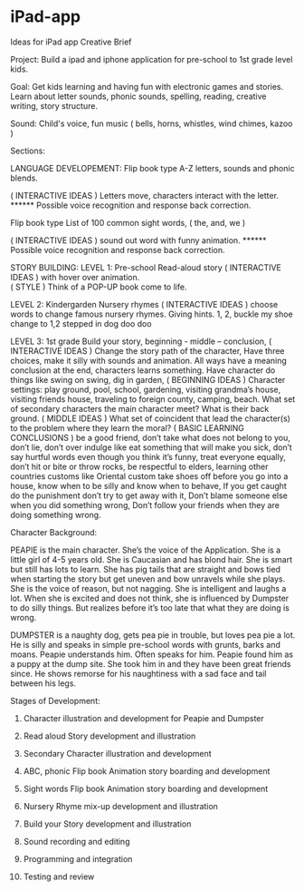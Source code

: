 # iPad-app
Ideas for iPad app
Creative Brief
 
Project:
Build a ipad and iphone application for pre-school to 1st grade level kids. 

Goal: Get kids learning and having fun with electronic games and stories.  Learn about letter sounds, phonic sounds, spelling, reading, creative writing, story structure.
 
Sound: Child's voice, fun music ( bells, horns, whistles, wind chimes, kazoo )
 
Sections:

LANGUAGE DEVELOPEMENT:
 Flip book type A-Z letters, sounds and phonic blends. 

( INTERACTIVE IDEAS ) Letters move, characters interact with the letter. ****** Possible voice recognition and response back correction.
                 
Flip book type List of 100 common sight words, ( the, and, we ) 

( INTERACTIVE IDEAS ) sound out word with funny animation. ****** Possible voice recognition and response back correction.
 
 
STORY BUILDING:
LEVEL 1: Pre-school
Read-aloud story ( INTERACTIVE IDEAS ) with hover over animation.   
( STYLE ) Think of a POP-UP book come to life.
 
LEVEL 2: Kindergarden
Nursery rhymes ( INTERACTIVE IDEAS ) choose words to change famous nursery rhymes. Giving hints.
1, 2, buckle my shoe change to 1,2 stepped in dog doo doo                                                                        
                 
LEVEL 3: 1st grade
Build your story, beginning - middle – conclusion,
( INTERACTIVE IDEAS )  Change the story path of the character, Have three choices, make it silly with sounds and animation. All ways have a meaning conclusion at the end, characters learns something. Have character do things like swing on swing, dig in garden, 
( BEGINNING IDEAS ) Character settings: play ground, pool, school, gardening, visiting grandma’s house, visiting friends house, traveling to foreign county, camping, beach. What set of secondary characters the main character meet? What is their back ground.
( MIDDLE IDEAS ) What set of coincident that lead the character(s) to the problem where they learn the moral?
( BASIC LEARNING CONCLUSIONS ) be a good friend, don’t take what does not belong to you, don’t lie, don’t over indulge like eat something that will make you sick, don’t say hurtful words even though you think it’s funny,  treat everyone equally, don’t hit or bite or throw rocks, be respectful to elders, learning other countries customs like Oriental custom take shoes off before you go into a house, know when to be silly and know when to behave, If you get caught do the punishment don’t try to get away with it, Don’t blame someone else when you did something wrong, Don’t  follow your friends when they are doing something wrong.
 
Character Background:

PEAPIE is the main character. She’s the voice of the Application. She is a little girl of 4-5 years old. She is Caucasian and has blond hair. She is smart but still has lots to learn. She has pig tails that are straight and bows tied when starting the story but get uneven and bow unravels while she plays. She is the voice of reason, but not nagging. She is intelligent and laughs a lot. When she is excited and does not think, she is influenced by Dumpster to do silly things. But realizes before it’s too late that what they are doing is wrong.
 
DUMPSTER is a naughty dog, gets pea pie in trouble, but loves pea pie a lot. He is silly and speaks in simple pre-school words with grunts, barks and moans. Peapie understands him. Often speaks for him. Peapie found him as a puppy at the dump site. She took him in and they have been great friends since. He shows remorse for his naughtiness with a sad face and tail between his legs.
 
Stages of Development:
 
1. Character illustration and development for Peapie and Dumpster
 
2. Read aloud Story development and illustration
 
3. Secondary Character illustration and development
 
4. ABC, phonic Flip book Animation story boarding and development
 
5. Sight words Flip book Animation story boarding and development
 
6. Nursery Rhyme mix-up development and illustration
 
7. Build your Story development and illustration
 
8. Sound recording and editing
 
9. Programming and integration
 
10. Testing and review
